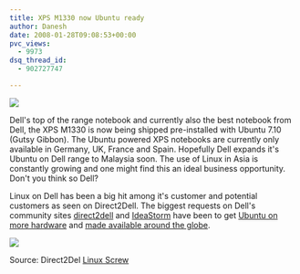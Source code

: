 ```yaml
---
title: XPS M1330 now Ubuntu ready
author: Danesh
date: 2008-01-28T09:08:53+00:00
pvc_views:
  - 9973
dsq_thread_id:
  - 902727747

---
```

![][1]

Dell's top of the range notebook and currently also the best notebook from Dell, the XPS M1330 is now being shipped pre-installed with Ubuntu 7.10 (Gutsy Gibbon). The Ubuntu powered XPS notebooks are currently only available in Germany, UK, France and Spain. Hopefully Dell expands it's Ubuntu on Dell range to Malaysia soon. The use of Linux in Asia is constantly growing and one might find this an ideal business opportunity. Don't you think so Dell?

Linux on Dell has been a big hit among it's customer and potential customers as seen on Direct2Dell. The biggest requests on Dell's community sites [direct2dell][2] and [IdeaStorm][3] have been to get [Ubuntu on more hardware][4] and [made available around the globe][5].

![][6] 

Source: Direct2Del [Linux Screw][7]

 [1]: http://img292.imageshack.us/img292/5403/dellxpsm1330nz6.jpg
 [2]: http://direct2dell.com
 [3]: http://www.ideastorm.com
 [4]: http://www.ideastorm.com/article/show/75680/Offer_Ubuntu_on_more_hardware
 [5]: http://www.ideastorm.com/article/show/66672/Sell_Linux_PCs_Wordwide__not_only_the_United_States
 [6]: http://img292.imageshack.us/img292/6245/dellunbuntuor3.png
 [7]: http://www.linuxscrew.com/2008/01/24/dell-offers-new-ubuntu-preinstalled-laptop-xps-m1330/